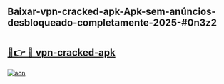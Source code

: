 ## Baixar-vpn-cracked-apk-Apk-sem-anúncios-desbloqueado-completamente-2025-#0n3z2

# <h2><a href="https://ainizakaria.my?title=vpn-cracked-apk&ref=20M">🔗👉 🔴 vpn-cracked-apk</a></h2>

[![acn](https://github.com/user-attachments/assets/0f9c940e-d8b0-45ae-aac7-cd30a18b3e1c)](https://ainizakaria.my?title=vpn-cracked-apk&ref=20M)


